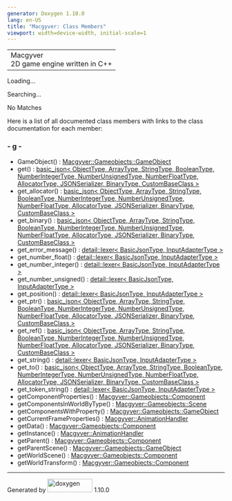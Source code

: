 ```yaml
---
generator: Doxygen 1.10.0
lang: en-US
title: "Macgyver: Class Members"
viewport: width=device-width, initial-scale=1
---
```


<div id="top">

<div id="titlearea">

<table data-cellspacing="0" data-cellpadding="0">
<colgroup>
<col style="width: 100%" />
</colgroup>
<tbody>
<tr id="projectrow" class="odd">
<td id="projectalign"><div id="projectname">
Macgyver
</div>
<div id="projectbrief">
2D game engine written in C++
</div></td>
</tr>
</tbody>
</table>

</div>

<div id="main-nav">

</div>

</div>

<div id="MSearchSelectWindow"
onmouseover="return searchBox.OnSearchSelectShow()"
onmouseout="return searchBox.OnSearchSelectHide()"
onkeydown="return searchBox.OnSearchSelectKey(event)">

</div>

<div id="MSearchResultsWindow">

<div id="MSearchResults">

<div class="SRPage">

<div id="SRIndex">

<div id="SRResults">

</div>

<div id="Loading" class="SRStatus">

Loading...

</div>

<div id="Searching" class="SRStatus">

Searching...

</div>

<div id="NoMatches" class="SRStatus">

No Matches

</div>

</div>

</div>

</div>

</div>

<div class="contents">

<div class="textblock">

Here is a list of all documented class members with links to the class
documentation for each member:

</div>

### <span id="index_g"></span>- g -

- GameObject() : <a
  href="class_macgyver_1_1_gameobjects_1_1_game_object.html#a0273c889cea933c2fd9eaba9104f8cb8"
  class="el">Macgyver::Gameobjects::GameObject</a>
- get() : <a href="classbasic__json.html#a0ab31c7fdbab38898070bca01637f886"
  class="el">basic_json&lt; ObjectType, ArrayType, StringType,
  BooleanType, NumberIntegerType, NumberUnsignedType, NumberFloatType,
  AllocatorType, JSONSerializer, BinaryType, CustomBaseClass &gt;</a>
- get_allocator() : <a href="classbasic__json.html#a4bceecf563151eb58af179416d8e6299"
  class="el">basic_json&lt; ObjectType, ArrayType, StringType,
  BooleanType, NumberIntegerType, NumberUnsignedType, NumberFloatType,
  AllocatorType, JSONSerializer, BinaryType, CustomBaseClass &gt;</a>
- get_binary() : <a href="classbasic__json.html#aaa2432a7c01833b02c6330709211ede7"
  class="el">basic_json&lt; ObjectType, ArrayType, StringType,
  BooleanType, NumberIntegerType, NumberUnsignedType, NumberFloatType,
  AllocatorType, JSONSerializer, BinaryType, CustomBaseClass &gt;</a>
- get_error_message() : <a href="classdetail_1_1lexer.html#a412c108d8b931630d54e42fbbf764fc4"
  class="el">detail::lexer&lt; BasicJsonType, InputAdapterType &gt;</a>
- get_number_float() : <a href="classdetail_1_1lexer.html#af2e903d32a7e3705c66539ea1e30ce59"
  class="el">detail::lexer&lt; BasicJsonType, InputAdapterType &gt;</a>
- get_number_integer() : <a href="classdetail_1_1lexer.html#a4227de7d0382fb4d3e18b119f0cc87d7"
  class="el">detail::lexer&lt; BasicJsonType, InputAdapterType &gt;</a>
- get_number_unsigned() : <a href="classdetail_1_1lexer.html#a65495d5d60a279adb009efa728708441"
  class="el">detail::lexer&lt; BasicJsonType, InputAdapterType &gt;</a>
- get_position() : <a href="classdetail_1_1lexer.html#a569266654a88a2dc6f0e9a587067fc9d"
  class="el">detail::lexer&lt; BasicJsonType, InputAdapterType &gt;</a>
- get_ptr() : <a href="classbasic__json.html#aba60354728e2f7f64e3e5c6b02c5b820"
  class="el">basic_json&lt; ObjectType, ArrayType, StringType,
  BooleanType, NumberIntegerType, NumberUnsignedType, NumberFloatType,
  AllocatorType, JSONSerializer, BinaryType, CustomBaseClass &gt;</a>
- get_ref() : <a href="classbasic__json.html#a3697078e748abc4a99c23e36e321b439"
  class="el">basic_json&lt; ObjectType, ArrayType, StringType,
  BooleanType, NumberIntegerType, NumberUnsignedType, NumberFloatType,
  AllocatorType, JSONSerializer, BinaryType, CustomBaseClass &gt;</a>
- get_string() : <a href="classdetail_1_1lexer.html#aae63a63a83ae7e7bd5dc1a83669ba281"
  class="el">detail::lexer&lt; BasicJsonType, InputAdapterType &gt;</a>
- get_to() : <a href="classbasic__json.html#a8773ee34154b4f492549f5496c640ce5"
  class="el">basic_json&lt; ObjectType, ArrayType, StringType,
  BooleanType, NumberIntegerType, NumberUnsignedType, NumberFloatType,
  AllocatorType, JSONSerializer, BinaryType, CustomBaseClass &gt;</a>
- get_token_string() : <a href="classdetail_1_1lexer.html#a41481d87dc1bcaaf532f529fbc0e690b"
  class="el">detail::lexer&lt; BasicJsonType, InputAdapterType &gt;</a>
- getComponentProperties() : <a
  href="class_macgyver_1_1_gameobjects_1_1_component.html#a50c295e01fe69a2f43685e9890a5359f"
  class="el">Macgyver::Gameobjects::Component</a>
- getComponentsInWorldByType() : <a
  href="class_macgyver_1_1_gameobjects_1_1_scene.html#a58460843bde423dd9435dc69fd33f383"
  class="el">Macgyver::Gameobjects::Scene</a>
- getComponentsWithProperty() : <a
  href="class_macgyver_1_1_gameobjects_1_1_game_object.html#a6947bfb7c95b76e590a285c39b29f91d"
  class="el">Macgyver::Gameobjects::GameObject</a>
- getCurrentFrameProperties() : <a
  href="class_macgyver_1_1_animation_handler.html#a2a58f9b4bec9540afd2b6ea20e985dc3"
  class="el">Macgyver::AnimationHandler</a>
- getData() : <a
  href="class_macgyver_1_1_gameobjects_1_1_component.html#ae5f3db39ad5c8f64175b92e402bd7bf4"
  class="el">Macgyver::Gameobjects::Component</a>
- getInstance() : <a
  href="class_macgyver_1_1_animation_handler.html#a47d6dc2ae1e4731dd83ad9dac28caa9f"
  class="el">Macgyver::AnimationHandler</a>
- getParent() : <a
  href="class_macgyver_1_1_gameobjects_1_1_component.html#ac6186df35dea96b00215fe8eb09cd1a8"
  class="el">Macgyver::Gameobjects::Component</a>
- getParentScene() : <a
  href="class_macgyver_1_1_gameobjects_1_1_game_object.html#a6be9d2a46c2b8432494ded09f7c93e06"
  class="el">Macgyver::Gameobjects::GameObject</a>
- getWorldScene() : <a
  href="class_macgyver_1_1_gameobjects_1_1_component.html#ab3c9033561496927b4ad2fce2e651293"
  class="el">Macgyver::Gameobjects::Component</a>
- getWorldTransform() : <a
  href="class_macgyver_1_1_gameobjects_1_1_component.html#ae5d464e0bce97db3047dc42f66325d92"
  class="el">Macgyver::Gameobjects::Component</a>

</div>

------------------------------------------------------------------------

<span class="small">Generated
by [<img src="doxygen.svg" class="footer" width="104" height="31"
alt="doxygen" />](https://www.doxygen.org/index.html) 1.10.0</span>
